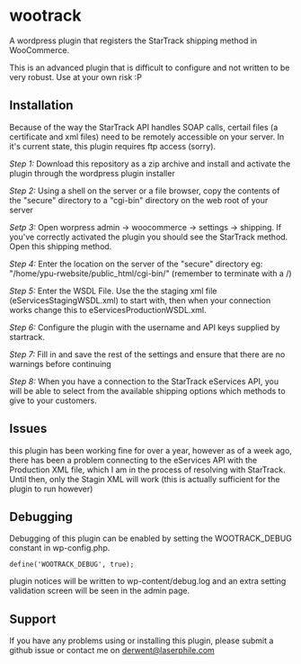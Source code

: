 wootrack
========

A wordpress plugin that registers the StarTrack shipping method in WooCommerce.

This is an advanced plugin that is difficult to configure and not written to be very robust. Use at your own risk :P

Installation
------------

Because of the way the StarTrack API handles SOAP calls, certail files (a certificate and xml files) need to be remotely accessible on your server. In it's current state, this plugin requires ftp access (sorry). 

*Step 1:* Download this repository as a zip archive and install and activate the plugin through the wordpress plugin installer

*Step 2:* Using a shell on the server or a file browser, copy the contents of the "secure" directory to a "cgi-bin" directory on the web root of your server

*Setp 3:* Open worpress admin -> woocommerce -> settings -> shipping. If you've correctly activated the plugin you should see the StarTrack method. Open this shipping method.

*Step 4:* Enter the location on the server of the "secure" directory eg: "/home/ypu-rwebsite/public_html/cgi-bin/" (remember to terminate with a /)

*Step 5:* Enter the WSDL File. Use the the staging xml file (eServicesStagingWSDL.xml) to start with, then when your connection works change this to eServicesProductionWSDL.xml.

*Step 6:* Configure the plugin with the username and API keys supplied by startrack. 

*Step 7:* Fill in and save the rest of the settings and ensure that there are no warnings before continuing

*Step 8:* When you have a connection to the StarTrack eServices API, you will be able to select from the available shipping options which methods to give to your customers.

Issues
------

this plugin has been working fine for over a year, however as of a week ago, there has been a problem connecting to the eServices API with the Production XML file, which I am in the process of resolving with StarTrack. Until then, only the Stagin XML will work (this is actually sufficient for the plugin to run however)

Debugging
---------

Debugging of this plugin can be enabled by setting the WOOTRACK_DEBUG constant in wp-config.php. 

    define('WOOTRACK_DEBUG', true);

plugin notices will be written to wp-content/debug.log and an extra setting validation screen will be seen in the admin page.

Support
-------

If you have any problems using or installing this plugin, please submit a github issue or contact me on derwent@laserphile.com